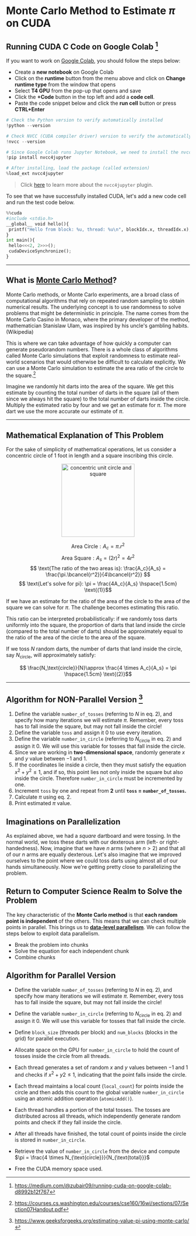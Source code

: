 # Monte Carlo Method to Estimate $\pi$ on CUDA

## Running CUDA C Code on Google Colab [^1]
If you want to work on [Google Colab](https://colab.google/), you should follow the steps below: 
* Create a **new notebook** on Google Colab
* Click on the **runtime** button from the menu above and click on **Change runtime type** from the window that opens
* Select **T4 GPU** from the pop-up that opens and save
* Click the **+Code** button in the top left and add a **code cell**.
* Paste the code snippet below and click the **run cell** button or press **CTRL+Enter**

```python
# Check the Python version to verify automatically installed
!python --version

# Check NVCC (CUDA compiler driver) version to verify the automatically installed
!nvcc --version

# Since Google Colab runs Jupyter Notebook, we need to install the nvcc4jupyter: CUDA C++ Plugin for Jupyter Notebook
!pip install nvcc4jupyter

# After installing, load the package (called extension)
%load_ext nvcc4jupyter
```

> Click [here](https://github.com/andreinechaev/nvcc4jupyter) to learn more about the `nvcc4jupyter` plugin.

To see that we have successfully installed CUDA, let's add a new code cell and run the test code below.

```python
%%cuda
#include <stdio.h>
__global__ void hello(){
 printf("Hello from block: %u, thread: %u\n", blockIdx.x, threadIdx.x);
}
int main(){
 hello<<<2, 2>>>();
 cudaDeviceSynchronize();
}
```
---

## What is [Monte Carlo Method]([url](https://en.wikipedia.org/wiki/Monte_Carlo_method))? 
Monte Carlo methods, or Monte Carlo experiments, are a broad class of computational algorithms that rely on repeated random sampling to obtain numerical results. The underlying concept is to use randomness to solve problems that might be deterministic in principle. The name comes from the Monte Carlo Casino in Monaco, where the primary developer of the method, mathematician Stanislaw Ulam, was inspired by his uncle's gambling habits. (Wikipedia)

This is where we can take advantage of how quickly a computer can generate pseudorandom numbers. There is a whole class of algorithms called Monte  Carlo simulations that exploit randomness to estimate real-world scenarios that would otherwise be difficult to calculate explicitly. We can use a  Monte Carlo simulation to  estimate the area ratio of the circle to the square.[^2]

Imagine we randomly hit darts into the area of the square. We get this estimate by counting the total number of darts in the square (all of them since we always hit the square) to the total number of darts inside the circle. Multiply the estimated ratio by four and we get an estimate for $\pi$. The more dart we use the more accurate our estimate of $\pi$.

---

## Mathematical Explanation of This Problem
For the sake of simplicity of mathematical operations, let us consider a concentric circle of 1 foot in length and a square inscribing this circle. 

<p align="center">
  <img src="https://i.ibb.co/1RBMKT9/Screenshot-from-2024-10-12-12-14-52.png?raw=true" width="200px" height="200px" alt="concentric unit circle and square"/>
</p>

$$ \text{Area Circle}: A_c = \pi.r^2 $$
$$ \text{Area Square}: A_s = (2r)^2 = 4r^2 $$
$$ \text{The ratio of the two areas is}: \frac{A_c}{A_s} = \frac{\pi.\bcancel{r^2}}{4\bcancel{r^2}} $$
$$ \text{Let's solve for pi}: \pi = \frac{4A_c}{A_s} \hspace{1.5cm} \text{(1)}$$ 

If we have an estimate for the ratio of the area of the circle to the area of the square we can solve for $\pi$. The challenge becomes estimating this ratio.

This ratio can be interpreted probabilistically: if we randomly toss darts uniformly into the square, the proportion of darts that land inside the circle (compared to the total number of darts) should be approximately equal to the ratio of the area of the circle to the area of the square.

If we toss $N$ random darts, the number of darts that land inside the circle, say ${N_\text{circle}}$, will approximately satisfy:

$$ \frac{N_\text{circle}}{N}\approx \frac{4 \times A_c}{A_s} = \pi \hspace{1.5cm} \text{(2)}$$

---

## Algorithm for NON-Parallel Version [^3]
1. Define the variable `number_of_tosses` (referring to $N$ in eq. 2), and specify how many iterations we will estimate $\pi$. Remember, every toss has to fall inside the square, but may not fall inside the circle!
2. Define the variable `toss` and assign it 0 to use every iteration.
3. Define the variable `number_in_circle` (referring to $N_\text{circle}$ in eq. 2) and assign it 0. We will use this variable for tosses that fall inside the circle.
4. Since we are working in **two-dimensional space**, randomly generate $x$ and $y$ value between $-1$ and $1$.
5. If the coordinates lie inside a circle, then they must satisfy the equation $x^2 + y^2 \leq 1$, and if so, this point lies not only inside the square but also inside the circle. Therefore `number_in_circle` must be incremented by one.
6. Increment `toss` by one and repeat from **2** until **`toss` $=$ `number_of_tosses`.**
7. Calculate $\pi$ using eq. 2.
8. Print estimated $\pi$ value.

## Imaginations on Parallelization
As explained above, we had a *square* dartboard and were tossing. In the normal world, we toss these darts with our dexterous arm (left- or right-handedness). Now, imagine that we have $n$ arms (where $n>2$) and that all of our $n$ arms are equally dexterous. Let's also imagine that we improved ourselves to the point where we could toss darts using almost all of our hands simultaneously. Now we're getting pretty close to parallelizing the problem.

## Return to Computer Science Realm to Solve the Problem
The key characteristic of the **Monte Carlo method** is that **each random point is independent** of the others. This means that we can check multiple points in parallel. This brings us to **[data-level parallelism](https://en.wikipedia.org/wiki/Data_parallelism)**. We can follow the steps below to exploit data parallelism.
* Break the problem into chunks
* Solve the equation for each independent chunk
* Combine chunks

## Algorithm for Parallel Version
* Define the variable `number_of_tosses` (referring to $N$ in eq. 2), and specify how many iterations we will estimate $\pi$. Remember, every toss has to fall inside the square, but may not fall inside the circle!
*  Define the variable `number_in_circle` (referring to $N_\text{circle}$ in eq. 2) and assign it 0. We will use this variable for tosses that fall inside the circle.
* Define `block_size` (threads per block) and `num_blocks` (blocks in the grid) for parallel execution.
* Allocate space on the GPU for `number_in_circle` to hold the count of tosses inside the circle from all threads.
* Each thread generates a set of random $x$ and $y$ values between $-1$ and $1$ and checks if $x^2 + y2 \leq 1$, indicating that the point falls inside the circle.
* Each thread maintains a local count (`local_count`) for points inside the circle and then adds this count to the global variable `number_in_circle` using an atomic addition operation (`atomicAdd()`).
* Each thread handles a portion of the total tosses. The tosses are distributed across all threads, which independently generate random points and check if they fall inside the circle.
* After all threads have finished, the total count of points inside the circle is stored in `number_in_circle`.
* Retrieve the value of `number_in_circle` from the device and compute $\pi = \frac{4 \times N_{\text{circle}}}{N_{\text{total}}}$

* Free the CUDA memory space used.

[^1]: https://medium.com/@zubair09/running-cuda-on-google-colab-d8992b12f767
[^2]: https://courses.cs.washington.edu/courses/cse160/16wi/sections/07/Section07Handout.pdf
[^3]: https://www.geeksforgeeks.org/estimating-value-pi-using-monte-carlo/
